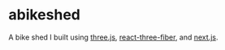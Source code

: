 # abikeshed

A bike shed I built using [three.js](https://github.com/mrdoob/three.js), [react-three-fiber](https://github.com/pmndrs/react-three-fiber), and [next.js](https://github.com/vercel/next.js).
